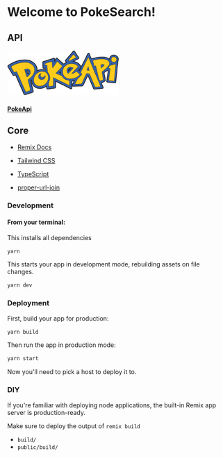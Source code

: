 # Welcome to PokeSearch!

## API

![PokeApi](https://raw.githubusercontent.com/PokeAPI/media/master/logo/pokeapi_256.png)

#### [PokeApi](​https://pokeapi.co/)

## Core

- [Remix Docs](https://remix.run/docs)

- [Tailwind CSS](https://tailwindcss.com/)

- [TypeScript](https://www.typescriptlang.org/)

- [proper-url-join](https://www.npmjs.com/package/proper-url-join)

### Development

#### From your terminal:

This installs all dependencies

```sh
yarn
```

This starts your app in development mode, rebuilding assets on file changes.

```sh
yarn dev
```

### Deployment

First, build your app for production:

```sh
yarn build
```

Then run the app in production mode:

```sh
yarn start
```

Now you'll need to pick a host to deploy it to.

### DIY

If you're familiar with deploying node applications, the built-in Remix app server is production-ready.

Make sure to deploy the output of `remix build`

- `build/`
- `public/build/`
